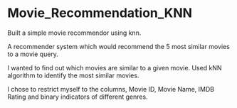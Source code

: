 # Movie_Recommendation_KNN
Built a simple movie recommendor using knn.

A recommender system which would recommend the 5 most similar movies to a movie query.

I wanted to find out which movies are similar to a given movie. Used kNN algorithm to identify the most similar movies.

I chose to restrict myself to the columns, Movie ID, Movie Name, IMDB Rating and binary indicators of different genres. 
